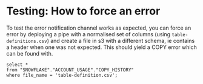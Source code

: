 # Testing: How to force an error

To test the error notification channel works as expected, you can force an error by deploying a pipe with a normalised set of columns (using `table-definitions.csv`) and create a file in s3 with a different schema, ie contains a header when one was not expected. This should yield a COPY error which can be found with.


```
select *
from "SNOWFLAKE"."ACCOUNT_USAGE"."COPY_HISTORY"
where file_name = 'table-definition.csv';
```
